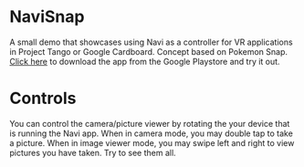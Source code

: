 # NaviSnap
A small demo that showcases using Navi as a controller for VR applications in Project Tango or Google Cardboard. Concept based on Pokemon Snap. [Click here](https://play.google.com/store/apps/details?id=com.snap.navi.io) to download the app from the Google Playstore and try it out. 

# Controls
You can control the camera/picture viewer by rotating the your device that is running the Navi app. When in camera mode, you may double tap to take a picture. When in image viewer mode, you may swipe left and right to view pictures you have taken. Try to see them all. 
